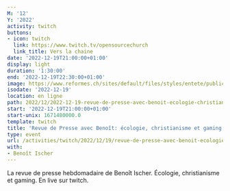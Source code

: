 ```yaml
---
M: '12'
Y: '2022'
activity: twitch
buttons:
- icon: twitch
  link: https://www.twitch.tv/opensourcechurch
  link_title: Vers la chaine
date: '2022-12-19T21:00:00+01:00'
display: light
duration: '1:30:00'
end: '2022-12-19T22:30:00+01:00'
image: https://www.reformes.ch/sites/default/files/styles/entete/public/data/images/comm/257/Beno%C3%AEt%20Ischer.jpg
isodate: '2022-12-19'
location: en ligne
path: 2022/12/2022-12-19-revue-de-presse-avec-benoit-ecologie-christianisme-et-gaming.md
start: '2022-12-19T21:00:00+01:00'
start-unix: 1671480000.0
template: twitch
title: 'Revue de Presse avec Benoît: écologie, christianisme et gaming'
type: event
url: /activities/twitch/2022/12/19/revue-de-presse-avec-benoit-ecologie-christianisme-et-gaming
with:
- Benoît Ischer
---
```

La revue de presse hebdomadaire de Benoît Ischer. Écologie, christianisme et gaming. En live sur twitch.